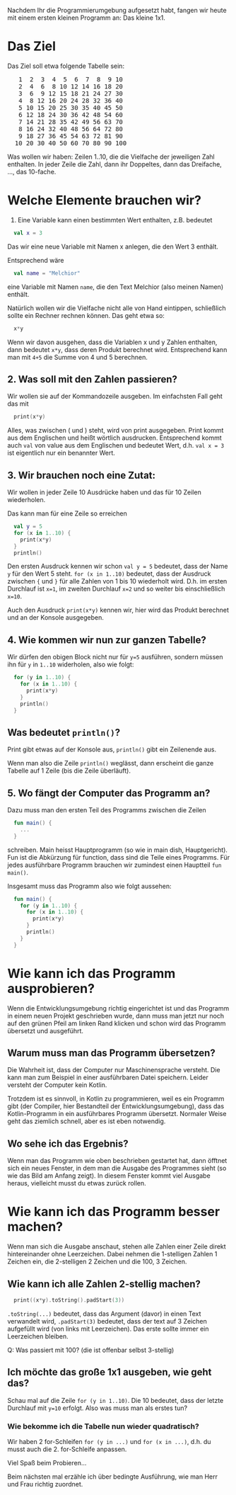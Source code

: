 Nachdem Ihr die Programmierumgebung aufgesetzt habt, fangen wir heute mit einem ersten kleinen Programm an: Das kleine 1x1.

# Das Ziel
Das Ziel soll etwa folgende Tabelle sein:

<pre>
   1  2  3  4  5  6  7  8  9 10
   2  4  6  8 10 12 14 16 18 20
   3  6  9 12 15 18 21 24 27 30
   4  8 12 16 20 24 28 32 36 40
   5 10 15 20 25 30 35 40 45 50
   6 12 18 24 30 36 42 48 54 60
   7 14 21 28 35 42 49 56 63 70
   8 16 24 32 40 48 56 64 72 80
   9 18 27 36 45 54 63 72 81 90
  10 20 30 40 50 60 70 80 90 100
</pre>

Was wollen wir haben:  Zeilen 1..10, die die Vielfache der jeweiligen Zahl enthalten.
In jeder Zeile die Zahl, dann ihr Doppeltes, dann das Dreifache, ..., das 10-fache.

# Welche Elemente brauchen wir?

1. Eine Variable kann einen bestimmten Wert enthalten, z.B. bedeutet
```Kotlin
  val x = 3
```
Das wir eine neue Variable mit Namen x anlegen, die den Wert 3 enthält.

Entsprechend wäre
```Kotlin
  val name = "Melchior"
```
eine Variable mit Namen `name`, die den Text Melchior (also meinen Namen) enthält.

Natürlich wollen wir die Vielfache nicht alle von Hand eintippen, schließlich sollte ein Rechner rechnen können.  Das geht etwa so:
```Kotlin
  x*y
```
Wenn wir davon ausgehen, dass die Variablen x und y Zahlen enthalten, dann bedeutet `x*y`, dass deren Produkt berechnet wird.  Entsprechend kann man mit `4+5` die Summe von 4 und 5 berechnen.

## 2. Was soll mit den Zahlen passieren?

Wir wollen sie auf der Kommandozeile ausgeben.  Im einfachsten Fall geht das mit

```Kotlin
  print(x*y)
```
Alles, was zwischen ( und ) steht, wird von print ausgegeben.  Print kommt aus dem Englischen und heißt wörtlich ausdrucken.  Entsprechend kommt auch `val` von value aus dem Englischen und bedeutet Wert, d.h. `val x = 3` ist eigentlich nur ein benannter Wert.

## 3. Wir brauchen noch eine Zutat:

Wir wollen in jeder Zeile 10 Ausdrücke haben und das für 10 Zeilen wiederholen.

Das kann man für eine Zeile so erreichen

```Kotlin
  val y = 5
  for (x in 1..10) {
    print(x*y)
  }
  println()
```

Den ersten Ausdruck kennen wir schon `val y = 5` bedeutet, dass der Name `y` für den Wert 5 steht.
`for (x in 1..10)` bedeutet, dass der Ausdruck zwischen `{` und `}` für alle Zahlen von 1 bis 10 wiederholt wird. D.h. im ersten Durchlauf ist `x=1`, im zweiten Durchlauf `x=2` und so weiter bis einschließlich `x=10`.

Auch den Ausdruck `print(x*y)` kennen wir, hier wird das Produkt berechnet und an der Konsole ausgegeben.

## 4. Wie kommen wir nun zur ganzen Tabelle?

Wir dürfen den obigen Block nicht nur für `y=5` ausführen, sondern müssen ihn für `y` in `1..10` widerholen, also wie folgt:

```Kotlin
  for (y in 1..10) {
    for (x in 1..10) {
      print(x*y)
    }
    println()
  }
```

## Was bedeutet `println()`?

Print gibt etwas auf der Konsole aus, `println()` gibt ein Zeilenende aus.

Wenn man also die Zeile `println()` weglässt, dann erscheint die ganze Tabelle
auf 1 Zeile (bis die Zeile überläuft).

## 5. Wo fängt der Computer das Programm an?

Dazu muss man den ersten Teil des Programms zwischen die Zeilen

```Kotlin
  fun main() {
    ...
  }
```
schreiben.  Main heisst Hauptprogramm (so wie in main dish, Hauptgericht). Fun ist die Abkürzung für function, dass sind die Teile eines Programms.  Für jedes ausführbare Programm brauchen wir zumindest einen Hauptteil `fun main()`.

Insgesamt muss das Programm also wie folgt aussehen:

```Kotlin
  fun main() {
    for (y in 1..10) {
      for (x in 1..10) {
        print(x*y)
      }
      println()
    }
  }
```

# Wie kann ich das Programm ausprobieren?

Wenn die Entwicklungsumgebung richtig eingerichtet ist und das Programm in einem neuen Projekt geschrieben wurde, dann muss man jetzt nur noch auf den grünen Pfeil am linken Rand klicken und schon wird das Programm übersetzt und ausgeführt.

## Warum muss man das Programm übersetzen?

Die Wahrheit ist, dass der Computer nur Maschinensprache versteht.  Die kann man zum Beispiel in einer ausführbaren Datei speichern.  Leider versteht der Computer kein Kotlin.

Trotzdem ist es sinnvoll, in Kotlin zu programmieren, weil es ein Programm gibt (der Compiler, hier Bestandteil der Entwicklungsumgebung), dass das Kotlin-Programm in ein ausführbares Programm übersetzt.  Normaler Weise geht das ziemlich schnell, aber es ist eben notwendig.

## Wo sehe ich das Ergebnis?

Wenn man das Programm wie oben beschrieben gestartet hat, dann öfftnet sich ein neues Fenster, in dem man die Ausgabe des Programmes sieht (so wie das Bild am Anfang zeigt).  In diesem Fenster kommt viel Ausgabe heraus, vielleicht musst du etwas zurück rollen.


# Wie kann ich das Programm besser machen?

Wenn man sich die Ausgabe anschaut, stehen alle Zahlen einer Zeile direkt hintereinander ohne Leerzeichen.  Dabei nehmen die 1-stelligen Zahlen 1 Zeichen ein, die 2-stelligen 2 Zeichen und die 100, 3 Zeichen.

## Wie kann ich alle Zahlen 2-stellig machen?

```Kotlin
  print((x*y).toString().padStart(3))
```
`.toString(...)` bedeutet, dass das Argument (davor) in einen Text verwandelt wird,
`.padStart(3)` bedeutet, dass der text auf 3 Zeichen aufgefüllt wird (von links mit Leerzeichen). Das erste sollte immer ein Leerzeichen bleiben.

Q: Was passiert mit 100? (die ist offenbar selbst 3-stellig)

## Ich möchte das große 1x1 ausgeben, wie geht das?

Schau mal auf die Zeile `for (y in 1..10)`.  Die 10 bedeutet, dass der letzte Durchlauf mit `y=10` erfolgt.  Also was muss man als erstes tun?

### Wie bekomme ich die Tabelle nun wieder quadratisch?

Wir haben 2 for-Schleifen `for (y in ...)` und `for (x in ...)`, d.h. du musst auch die 2. for-Schleife anpassen.


Viel Spaß beim Probieren...

Beim nächsten mal erzähle ich über bedingte Ausführung, wie man Herr und Frau richtig zuordnet.
